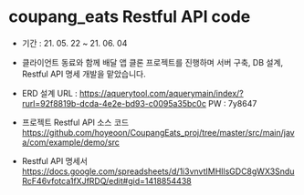 # coupang_eats Restful API code

- 기간 : 21. 05. 22 ~ 21. 06. 04
- 클라이언트 동료와 함께 배달 앱 클론 프로젝트를 진행하며 서버 구축, DB 설계, Restful API 명세 개발을 맡았습니다.

- ERD 설계
URL : https://aquerytool.com/aquerymain/index/?rurl=92f8819b-dcda-4e2e-bd93-c0095a35bc0c
PW : 7y8647

- 프로젝트 Restful API 소스 코드
https://github.com/hoyeoon/CoupangEats_proj/tree/master/src/main/java/com/example/demo/src

- Restful API 명세서
https://docs.google.com/spreadsheets/d/1i3vnvtIMHIlsGDC8gWX3SnduRcF46vfotca1fXJfRDQ/edit#gid=1418854438
